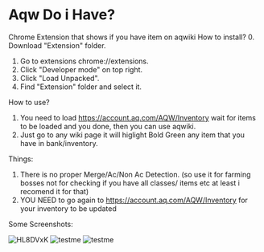 # Aqw Do i Have? #
Chrome Extension that shows if you have item on aqwiki
How to install?
0. Download "Extension" folder.
1. Go to extensions chrome://extensions.
2. Click "Developer mode" on top right.
3. Click "Load Unpacked".
4. Find "Extension" folder and select it.


How to use?

1. You need to load https://account.aq.com/AQW/Inventory wait for items to be loaded and you done, then you can use aqwiki.
2. Just go to any wiki page it will higlight Bold Green any item that you have in bank/inventory.


Things:
1. There is no proper Merge/Ac/Non Ac Detection. (so use it for farming bosses not for checking if you have all classes/ items etc at least i recomend it for that)
2. YOU NEED to go again to https://account.aq.com/AQW/Inventory for your inventory to be updated


Some Screenshots:

![HL8DVxK](https://user-images.githubusercontent.com/49029552/199012445-ce4163e0-4896-4234-a02a-1daca6dad27b.png)
![testme](https://user-images.githubusercontent.com/49029552/199015685-18bf1494-98f7-4519-9fb7-7a269e02785a.png)
![testme](https://user-images.githubusercontent.com/49029552/199015906-450ab325-81da-4a95-b066-80b15264327b.png)
